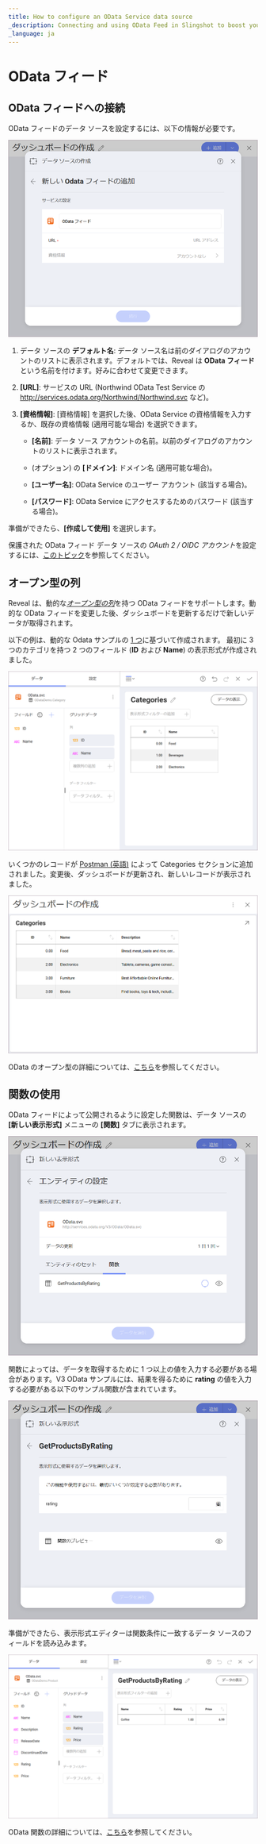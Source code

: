 ```yaml
---
title: How to configure an OData Service data source 
_description: Connecting and using OData Feed in Slingshot to boost your results.
_language: ja
---
```


# OData フィード

## OData フィードへの接続

OData フィードのデータ ソースを設定するには、以下の情報が必要です。

<img src="images/enter-OData-service-details.png" alt="Enter OData Service Details dialog" class="responsive-img"/>

1.  データ ソースの **デフォルト名**: データ ソース名は前のダイアログのアカウントのリストに表示されます。デフォルトでは、Reveal は **OData フィード** という名前を付けます。好みに合わせて変更できます。


2.  **[URL]**: サービスの URL (Northwind OData Test Service の <http://services.odata.org/Northwind/Northwind.svc> など)。

3.  **[資格情報]**: [資格情報] を選択した後、OData Service の資格情報を入力するか、既存の資格情報 (適用可能な場合) を選択できます。

      - **[名前]**: データ ソース アカウントの名前。以前のダイアログのアカウントのリストに表示されます。

      - (オプション) の **[ドメイン]**: ドメイン名 (適用可能な場合)。

      - **[ユーザー名]**: OData Service のユーザー アカウント (該当する場合)。

      - **[パスワード]**: OData Service にアクセスするためのパスワード (該当する場合)。

準備ができたら、**[作成して使用]** を選択します。

保護された OData フィード データ ソースの *OAuth 2 / OIDC アカウント*を設定するには、[このトピック](/jp/datasources/OAuth-2-OIDC-User-Authentication.html)を参照してください。

## オープン型の列

Reveal は、動的な[*オープン型の列*](https://docs.microsoft.com/ja-jp/aspnet/web-api/overview/odata-support-in-aspnet-web-api/odata-v4/use-open-types-in-odata-v4)を持つ OData フィードをサポートします。動的な OData フィードを変更した後、ダッシュボードを更新するだけで新しいデータが取得されます。

以下の例は、動的な Odata サンプルの [1 つ](https://services.odata.org/V3/OData/\(S\(bwrmr2ccg0nex5gmubqxjkkz\)\)/OData.svc/)に基づいて作成されます。
最初に 3 つのカテゴリを持つ 2 つのフィールド (**ID** および **Name**) の表示形式が作成されました。

<img src="images/ODataOpenTypesSampleV3_All.png" alt="ODataOpenTypesSampleV3\_All" class="responsive-img"/>

いくつかのレコードが [Postman (英語)](https://www.odata.org/getting-started/learning-odata-on-postman/) によって Categories セクションに追加されました。変更後、ダッシュボードが更新され、新しいレコードが表示されました。

<img src="images/ODataRefreshedOpenTypeV3_All.png" alt="ODataRefreshedOpenTypeV3\_All" class="responsive-img"/>

OData のオープン型の詳細については、[こちら](https://docs.microsoft.com/ja-jp/aspnet/web-api/overview/odata-support-in-aspnet-web-api/odata-v4/use-open-types-in-odata-v4)を参照してください。

## 関数の使用

OData フィードによって公開されるように設定した関数は、データ ソースの  **[新しい表示形式]** メニューの **[関数]** タブに表示されます。

<img src="images/OData-functions.png" alt="OData Functions tab in the Set up your entity dialog" class="responsive-img"/>

関数によっては、データを取得するために 1 つ以上の値を入力する必要がある場合があります。V3 OData サンプルには、結果を得るために **rating** の値を入力する必要がある以下のサンプル関数が含まれています。

<img src="images/OData-function-sample.png" alt="Setting up rating value of a function and Function preview dialog" class="responsive-img"/>

準備ができたら、表示形式エディターは関数条件に一致するデータ ソースのフィールドを読み込みます。

<img src="images/Odata-get-products-by-rating.png" alt="Odata function used in the Visualization editor" class="responsive-img"/>

OData 関数の詳細については、[こちら](https://docs.microsoft.com/ja-jp/aspnet/web-api/overview/odata-support-in-aspnet-web-api/odata-v4/odata-actions-and-functions)を参照してください。

